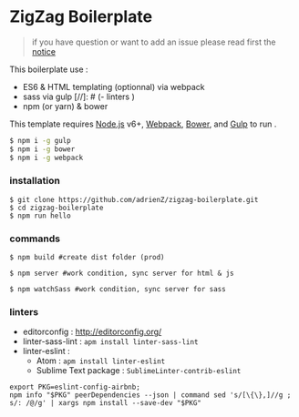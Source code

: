 # ZigZag Boilerplate

> if you have question or want to add an issue please read first the [notice](https://github.com/adrienZ/zigzag-boilerplate/blob/master/NOTICE.md)

This boilerplate use :
- ES6 & HTML templating (optionnal) via webpack
- sass via gulp
[//]: # (- linters )
- npm (or yarn) & bower


This template requires
[Node.js](https://nodejs.org/) v6+,
[Webpack](http://webpack.github.io/docs/),
[Bower](https://bower.io/#install-bower),
and [Gulp](https://github.com/gulpjs/gulp/blob/master/docs/getting-started.md) to run .

```sh
$ npm i -g gulp
$ npm i -g bower
$ npm i -g webpack
```

### installation
```
$ git clone https://github.com/adrienZ/zigzag-boilerplate.git
$ cd zigzag-boilerplate
$ npm run hello
```


### commands

```
$ npm build #create dist folder (prod)
```
```
$ npm server #work condition, sync server for html & js
```
```
$ npm watchSass #work condition, sync server for sass
```


### linters
- editorconfig : http://editorconfig.org/
- linter-sass-lint : `apm install linter-sass-lint`
- linter-eslint :
	- Atom : `apm install linter-eslint`
	- Sublime Text package : `SublimeLinter-contrib-eslint`

```
export PKG=eslint-config-airbnb;
npm info "$PKG" peerDependencies --json | command sed 's/[\{\},]//g ; s/: /@/g' | xargs npm install --save-dev "$PKG"
```
